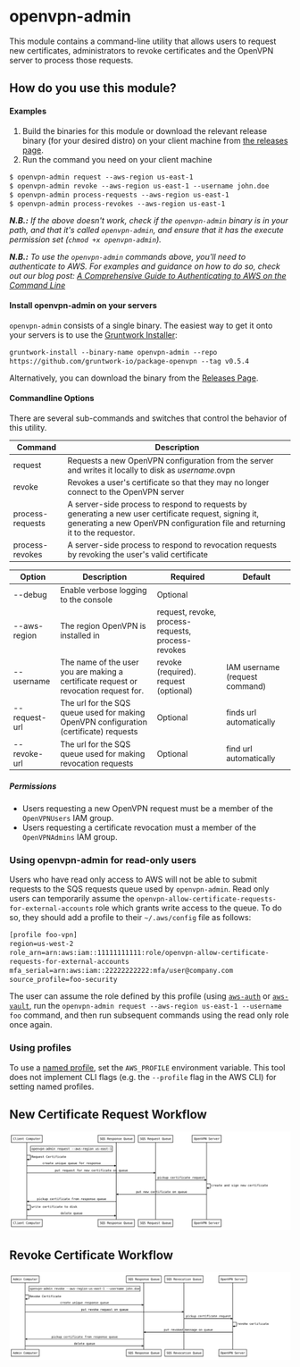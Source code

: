 # openvpn-admin

This module contains a command-line utility that allows users to request new certificates, administrators to revoke 
certificates and the OpenVPN server to process those requests.

## How do you use this module?

#### Examples

1. Build the binaries for this module or download the relevant release binary (for your desired distro) on your client 
machine from [the releases page](https://github.com/gruntwork-io/package-openvpn/releases).
2. Run the command you need on your client machine
```
$ openvpn-admin request --aws-region us-east-1
$ openvpn-admin revoke --aws-region us-east-1 --username john.doe
$ openvpn-admin process-requests --aws-region us-east-1
$ openvpn-admin process-revokes --aws-region us-east-1
```
_**N.B.:** If the above doesn't work, check if the `openvpn-admin` binary is in your path, and that it's called `openvpn-admin`, and ensure that it has the execute permission set (`chmod +x openvpn-admin`)._

_**N.B.:** To use the `openvpn-admin` commands above, you'll need to authenticate to AWS. For examples and guidance on how to do so, check out our blog post: [A Comprehensive Guide to Authenticating to AWS on the Command Line](https://blog.gruntwork.io/a-comprehensive-guide-to-authenticating-to-aws-on-the-command-line-63656a686799)_

#### Install openvpn-admin on your servers

`openvpn-admin` consists of a single binary. The easiest way to get it onto your servers is to use the [Gruntwork
Installer](https://github.com/gruntwork-io/gruntwork-installer):

```
gruntwork-install --binary-name openvpn-admin --repo https://github.com/gruntwork-io/package-openvpn --tag v0.5.4
```

Alternatively, you can download the binary from the [Releases
Page](https://github.com/gruntwork-io/package-openvpn/releases).


#### Commandline Options
There are several sub-commands and switches that control the behavior of this utility.  

|Command|Description|
|--------------------|-----------------------------------|
|request|Requests a new OpenVPN configuration from the server and writes it locally to disk as _username_.ovpn|
|revoke|Revokes a user's certificate so that they may no longer connect to the OpenVPN server|
|process-requests|A server-side process to respond to requests by generating a new user certificate request, signing it, generating a new OpenVPN configuration file and returning it to the requestor.
|process-revokes|A server-side process to respond to revocation requests by revoking the user's valid certificate

|Option|Description|Required|Default|
|--------------------|----------------|------------|------------|
|--debug             |Enable verbose logging to the console|Optional|
|--aws-region        |The region OpenVPN is installed in |request, revoke, process-requests, process-revokes||
|--username          |The name of the user you are making a certificate request or revocation request for.|revoke (required). request (optional)|IAM username (request command)|
|--request-url       |The url for the SQS queue used for making OpenVPN configuration (certificate) requests|Optional|finds url automatically|
|--revoke-url        |The url for the SQS queue used for making revocation requests|Optional|find url automatically|

##### Permissions
- Users requesting a new OpenVPN request must be a member of the `OpenVPNUsers` IAM group. 
- Users requesting a certificate revocation must a member of the `OpenVPNAdmins` IAM group.

### Using openvpn-admin for read-only users
Users who have read only access to AWS will not be able to submit requests to the SQS requests queue used by `openvpn-admin`. Read only users can temporarily assume the `openvpn-allow-certificate-requests-for-external-accounts` role which grants write access to the queue. To do so, they should add a profile to their `~/.aws/config` file as follows:

```
[profile foo-vpn]
region=us-west-2
role_arn=arn:aws:iam::11111111111:role/openvpn-allow-certificate-requests-for-external-accounts
mfa_serial=arn:aws:iam::22222222222:mfa/user@company.com
source_profile=foo-security
```

The user can assume the role defined by this profile (using [`aws-auth`](https://github.com/gruntwork-io/module-security/blob/master/modules/aws-auth/README.md) or [`aws-vault`](https://github.com/99designs/aws-vault), run the `openvpn-admin request --aws-region us-east-1 --username foo` command, and then run subsequent commands using the read only role once again.


### Using profiles

To use a [named profile](https://docs.aws.amazon.com/cli/latest/userguide/cli-configure-profiles.html), set the `AWS_PROFILE` environment variable. This tool does not implement CLI flags (e.g. the `--profile` flag in the AWS CLI) for setting named profiles.


## New Certificate Request Workflow
![openvpn-request-flow-diagram](./openvpn-request-flow-diagram.svg)

## Revoke Certificate Workflow
![openvpn-revoke-flow-diagram](./openvpn-revoke-flow-diagram.svg)
